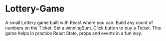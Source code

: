 # Lottery-Game
A small Lottery game built with React where you can:
 Build any count of numbers on the Ticket.
 Set a winningSum.
 Click button to buy a Ticket.
This game helps in practice React State, props and events in a fun way. 
 
